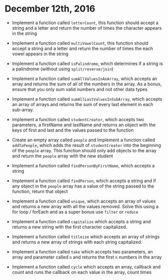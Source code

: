# December 12th, 2016

- Implement a function called `letterCount`, this function should accept a string and a letter and return the number of times the character appears in the string

- Implement a function called `multiVowelCount`, this function should accept a string and a letter and return the number of times the each vowel appears in the string

- Implement a function called `isPalindrome`, which determines if a string is a palindrome (without using `split/reverse/join`)

- Implement a function called `sumAllValuesInAnArray`, which accepts an array and returns the sum of all of the numbers in the array. As a bonus, ensure that you only sum valid numbers and not other data types

- Implement a function called `sumAllLastValuesInSubArray`, which accepts an array of arrays and returns the sum of every last element in each sub-array.

- Implement a function called `studentCreator`, which accepts two parameters, a firstName and lastName and returns an object with the keys of first and last and the values passed to the function

- Create an empty array called `people` and Implement a function called `addToPeople`, which adds the result of `studentCreator` into the beginning of the `people` array. This function should only add objects to the array and return the `people` array with the new student

- Implement a function called `findPersonByFirstName`, which accepts a string 

- Implement a function called `findPerson`, which accepts a string and if any  object in the `people` array has a value of the string passed to the function, return that object

- Implement a function called `unique`, which accepts an array of values and returns a new array with all the values removed. Solve this using a for loop / forEach and as a super bonus use `filter` or `reduce`

- Implement a function called `capitalize` which accepts a string and returns a new string with the first character capitalized.

- Implement a function called `titleize` which accepts an array of strings and returns a new array of strings with each string capitalized.

- Implement a function called `take` which accepts two parameters, an array and parameter called `n` and returns the first `n` numbers in the array

- Implement a function called `cycle` which accepts an array, callback and count and runs the callback on each value in the array, count times 

